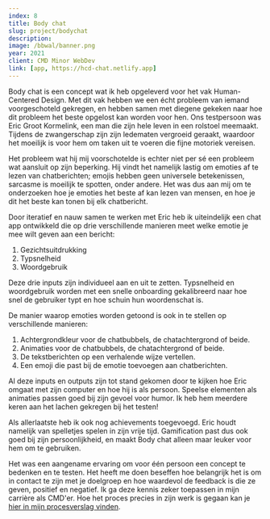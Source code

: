 ```yaml
---
index: 8
title: Body chat
slug: project/bodychat
description: 
image: /bbwal/banner.png
year: 2021
client: CMD Minor WebDev
link: [app, https://hcd-chat.netlify.app]
---
```


<script>
  import Image from '$lib/components/atoms/Image.svelte'
</script>

Body chat is een concept wat ik heb opgeleverd voor het vak Human-Centered Design. Met dit vak hebben we een écht probleem van iemand voorgeschoteld gekregen, en hebben samen met diegene gekeken naar hoe dit probleem het beste opgelost kan worden voor hen. Ons testpersoon was Eric Groot Kormelink, een man die zijn hele leven in een rolstoel meemaakt. Tijdens de zwangerschap zijn zijn ledematen vergroeid geraakt, waardoor het moeilijk is voor hem om taken uit te voeren die fijne motoriek vereisen.

Het probleem wat hij mij voorschotelde is echter niet per sé een probleem wat aansluit op zijn beperking. Hij vindt het namelijk lastig om emoties af te lezen van chatberichten; emojis hebben geen universele betekenissen, sarcasme is moeilijk te spotten, onder andere. Het was dus aan mij om te onderzoeken hoe je emoties het beste af kan lezen van mensen, en hoe je dit het beste kan tonen bij elk chatbericht.

Door iteratief en nauw samen te werken met Eric heb ik uiteindelijk een chat app ontwikkeld die op drie verschillende manieren meet welke emotie je mee wilt geven aan een bericht:

1. Gezichtsuitdrukking
2. Typsnelheid
3. Woordgebruik

Deze drie inputs zijn individueel aan en uit te zetten. Typsnelheid en woordgebruik worden met een snelle onboarding gekalibreerd naar hoe snel de gebruiker typt en hoe schuin hun woordenschat is.

De manier waarop emoties worden getoond is ook in te stellen op verschillende manieren:

1. Achtergrondkleur voor de chatbubbels, de chatachtergrond of beide.
2. Animaties voor de chatbubbels, de chatachtergrond of beide.
3. De tekstberichten op een verhalende wijze vertellen.
4. Een emoji die past bij de emotie toevoegen aan chatberichten.

Al deze inputs en outputs zijn tot stand gekomen door te kijken hoe Eric omgaat met zijn computer en hoe hij is als persoon. Speelse elementen als animaties passen goed bij zijn gevoel voor humor. Ik heb hem meerdere keren aan het lachen gekregen bij het testen!

Als allerlaatste heb ik ook nog achievements toegevoegd. Eric houdt namelijk van spelletjes spelen in zijn vrije tijd. Gamification past dus ook goed bij zijn persoonlijkheid, en maakt Body chat alleen maar leuker voor hem om te gebruiken.

Het was een aangename ervaring om voor één persoon een concept te bedenken en te testen. Het heeft me doen beseffen hoe belangrijk het is om in contact te zijn met je doelgroep en hoe waardevol de feedback is die ze geven, positief en negatief. Ik ga deze kennis zeker toepassen in mijn carrière als CMD'er. Hoe het proces precies in zijn werk is gegaan kan je [hier in mijn procesverslag vinden](https://github.com/jonahgoldwastaken/human-centered-design-2021).
